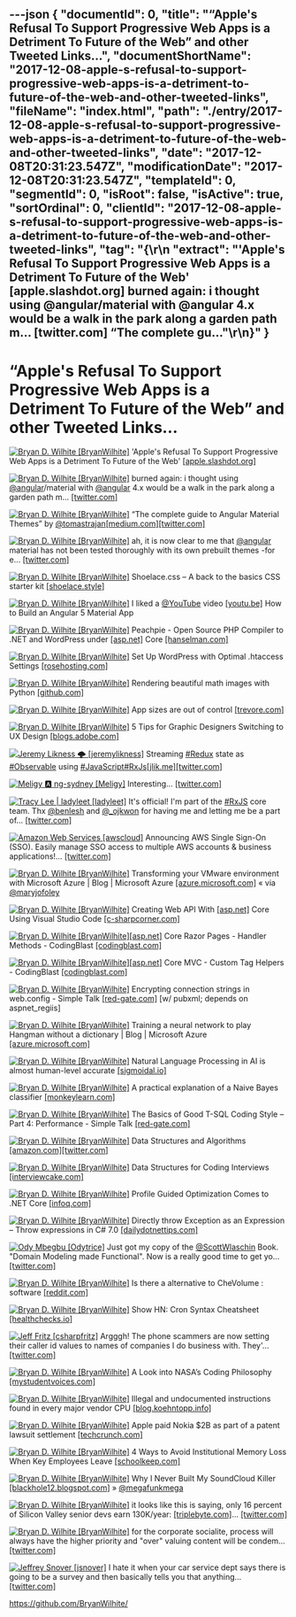 ---json
{
  "documentId": 0,
  "title": "“Apple's Refusal To Support Progressive Web Apps is a Detriment To Future of the Web” and other Tweeted Links…",
  "documentShortName": "2017-12-08-apple-s-refusal-to-support-progressive-web-apps-is-a-detriment-to-future-of-the-web-and-other-tweeted-links",
  "fileName": "index.html",
  "path": "./entry/2017-12-08-apple-s-refusal-to-support-progressive-web-apps-is-a-detriment-to-future-of-the-web-and-other-tweeted-links",
  "date": "2017-12-08T20:31:23.547Z",
  "modificationDate": "2017-12-08T20:31:23.547Z",
  "templateId": 0,
  "segmentId": 0,
  "isRoot": false,
  "isActive": true,
  "sortOrdinal": 0,
  "clientId": "2017-12-08-apple-s-refusal-to-support-progressive-web-apps-is-a-detriment-to-future-of-the-web-and-other-tweeted-links",
  "tag": "{\r\n  \"extract\": \"'Apple's Refusal To Support Progressive Web Apps is a Detriment To Future of the Web' [apple.slashdot.org] burned again: i thought using @angular/material with @angular 4.x would be a walk in the park along a garden path m… [twitter.com] “The complete gu...\"\r\n}"
}
---

# “Apple's Refusal To Support Progressive Web Apps is a Detriment To Future of the Web” and other Tweeted Links…

[<img alt="Bryan D. Wilhite [BryanWilhite]" src="https://songhay.blob.core.windows.net/shared-social-twitter/BryanWilhite.jpeg">](http://songhayblog.azurewebsites.net/ "Bryan D. Wilhite [BryanWilhite]") 'Apple's Refusal To Support Progressive Web Apps is a Detriment To Future of the Web' [[apple.slashdot.org]](https://apple.slashdot.org/story/17/07/27/185248/apples-refusal-to-support-progressive-web-apps-is-a-detriment-to-future-of-the-web?utm_source=feedly1.0mainlinkanon&utm_medium=feed)

[<img alt="Bryan D. Wilhite [BryanWilhite]" src="https://songhay.blob.core.windows.net/shared-social-twitter/BryanWilhite.jpeg">](http://songhayblog.azurewebsites.net/ "Bryan D. Wilhite [BryanWilhite]") burned again: i thought using [@angular](http://twitter.com/angular)/material with [@angular](http://twitter.com/angular) 4.x would be a walk in the park along a garden path m… [[twitter.com]](https://twitter.com/i/web/status/935694018175909888)

[<img alt="Bryan D. Wilhite [BryanWilhite]" src="https://songhay.blob.core.windows.net/shared-social-twitter/BryanWilhite.jpeg">](http://songhayblog.azurewebsites.net/ "Bryan D. Wilhite [BryanWilhite]") “The complete guide to Angular Material Themes” by [@tomastrajan](http://twitter.com/tomastrajan)[[medium.com]](https://medium.com/@tomastrajan/the-complete-guide-to-angular-material-themes-4d165a9d24d1)[[twitter.com]](https://twitter.com/BryanWilhite/status/935970140209922048/photo/1)

[<img alt="Bryan D. Wilhite [BryanWilhite]" src="https://songhay.blob.core.windows.net/shared-social-twitter/BryanWilhite.jpeg">](http://songhayblog.azurewebsites.net/ "Bryan D. Wilhite [BryanWilhite]") ah, it is now clear to me that [@angular](http://twitter.com/angular) material has not been tested thoroughly with its own prebuilt themes -for e… [[twitter.com]](https://twitter.com/i/web/status/935976356772503553)

[<img alt="Bryan D. Wilhite [BryanWilhite]" src="https://songhay.blob.core.windows.net/shared-social-twitter/BryanWilhite.jpeg">](http://songhayblog.azurewebsites.net/ "Bryan D. Wilhite [BryanWilhite]") Shoelace.css – A back to the basics CSS starter kit [[shoelace.style]](https://shoelace.style/)

[<img alt="Bryan D. Wilhite [BryanWilhite]" src="https://songhay.blob.core.windows.net/shared-social-twitter/BryanWilhite.jpeg">](http://songhayblog.azurewebsites.net/ "Bryan D. Wilhite [BryanWilhite]") I liked a [@YouTube](http://twitter.com/YouTube) video [[youtu.be]](http://youtu.be/2osMpXOe5fA?a) How to Build an Angular 5 Material App

[<img alt="Bryan D. Wilhite [BryanWilhite]" src="https://songhay.blob.core.windows.net/shared-social-twitter/BryanWilhite.jpeg">](http://songhayblog.azurewebsites.net/ "Bryan D. Wilhite [BryanWilhite]") Peachpie - Open Source PHP Compiler to .NET and WordPress under [[asp.net]](http://ASP.NET) Core [[hanselman.com]](https://www.hanselman.com/blog/PeachpieOpenSourcePHPCompilerToNETAndWordPressUnderASPNETCore.aspx)

[<img alt="Bryan D. Wilhite [BryanWilhite]" src="https://songhay.blob.core.windows.net/shared-social-twitter/BryanWilhite.jpeg">](http://songhayblog.azurewebsites.net/ "Bryan D. Wilhite [BryanWilhite]") Set Up WordPress with Optimal .htaccess Settings [[rosehosting.com]](https://www.rosehosting.com/blog/set-up-wordpress-with-optimal-htaccess-settings/)

[<img alt="Bryan D. Wilhite [BryanWilhite]" src="https://songhay.blob.core.windows.net/shared-social-twitter/BryanWilhite.jpeg">](http://songhayblog.azurewebsites.net/ "Bryan D. Wilhite [BryanWilhite]") Rendering beautiful math images with Python [[github.com]](https://github.com/neozhaoliang/pywonderland)

[<img alt="Bryan D. Wilhite [BryanWilhite]" src="https://songhay.blob.core.windows.net/shared-social-twitter/BryanWilhite.jpeg">](http://songhayblog.azurewebsites.net/ "Bryan D. Wilhite [BryanWilhite]") App sizes are out of control [[trevore.com]](https://trevore.com/blog/posts/app-sizes-are-out-of-control/)

[<img alt="Bryan D. Wilhite [BryanWilhite]" src="https://songhay.blob.core.windows.net/shared-social-twitter/BryanWilhite.jpeg">](http://songhayblog.azurewebsites.net/ "Bryan D. Wilhite [BryanWilhite]") 5 Tips for Graphic Designers Switching to UX Design [[blogs.adobe.com]](http://blogs.adobe.com/creative/5-tips-graphic-designers-switching-ux-design)

[<img alt="Jeremy Likness 🌩 [jeremylikness]" src="https://songhay.blob.core.windows.net/shared-social-twitter/jeremylikness.jpg">](https://blog.jeremylikness.com/ "Jeremy Likness 🌩 [jeremylikness]") Streaming [#Redux](http://twitter.com/search?q=%23Redux) state as [#Observable](http://twitter.com/search?q=%23Observable) using [#JavaScript](http://twitter.com/search?q=%23JavaScript)[#RxJs](http://twitter.com/search?q=%23RxJs)[[jlik.me]](https://jlik.me/b9i)[[twitter.com]](https://twitter.com/jeremylikness/status/939185075467489280/photo/1)

[<img alt="Meligy 🅰️ ng-sydney [Meligy]" src="https://songhay.blob.core.windows.net/shared-social-twitter/Meligy.jpeg">](https://www.gurustop.net/ "Meligy 🅰️ ng-sydney [Meligy]") Interesting... [[twitter.com]](https://twitter.com/ManfredSteyer/status/938668164447162370)

[<img alt="Tracy Lee | ladyleet [ladyleet]" src="https://songhay.blob.core.windows.net/shared-social-twitter/ladyleet.jpg">](http://thisdot.co/labs "Tracy Lee | ladyleet [ladyleet]") It's official! I'm part of the [#RxJS](http://twitter.com/search?q=%23RxJS) core team. Thx [@benlesh](http://twitter.com/benlesh) and [@_ojkwon](http://twitter.com/_ojkwon) for having me and letting me be a part of… [[twitter.com]](https://twitter.com/i/web/status/938860316787662849)

[<img alt="Amazon Web Services [awscloud]" src="https://songhay.blob.core.windows.net/shared-social-twitter/awscloud.jpg">](http://aws.amazon.com/ "Amazon Web Services [awscloud]") Announcing AWS Single Sign-On (SSO). Easily manage SSO access to multiple AWS accounts & business applications!… [[twitter.com]](https://twitter.com/i/web/status/938939187318984704)

[<img alt="Bryan D. Wilhite [BryanWilhite]" src="https://songhay.blob.core.windows.net/shared-social-twitter/BryanWilhite.jpeg">](http://songhayblog.azurewebsites.net/ "Bryan D. Wilhite [BryanWilhite]") Transforming your VMware environment with Microsoft Azure | Blog | Microsoft Azure [[azure.microsoft.com]](https://azure.microsoft.com/en-us/blog/transforming-your-vmware-environment-with-microsoft-azure/) « via [@maryjofoley](http://twitter.com/maryjofoley)

[<img alt="Bryan D. Wilhite [BryanWilhite]" src="https://songhay.blob.core.windows.net/shared-social-twitter/BryanWilhite.jpeg">](http://songhayblog.azurewebsites.net/ "Bryan D. Wilhite [BryanWilhite]") Creating Web API With [[asp.net]](http://ASP.NET) Core Using Visual Studio Code [[c-sharpcorner.com]](http://www.c-sharpcorner.com/article/creating-web-api-with-asp-net-core-using-visual-studio-code/)

[<img alt="Bryan D. Wilhite [BryanWilhite]" src="https://songhay.blob.core.windows.net/shared-social-twitter/BryanWilhite.jpeg">](http://songhayblog.azurewebsites.net/ "Bryan D. Wilhite [BryanWilhite]")[[asp.net]](http://ASP.NET) Core Razor Pages - Handler Methods - CodingBlast [[codingblast.com]](https://codingblast.com/asp-net-core-razor-pages-handlers/)

[<img alt="Bryan D. Wilhite [BryanWilhite]" src="https://songhay.blob.core.windows.net/shared-social-twitter/BryanWilhite.jpeg">](http://songhayblog.azurewebsites.net/ "Bryan D. Wilhite [BryanWilhite]")[[asp.net]](http://ASP.NET) Core MVC - Custom Tag Helpers - CodingBlast [[codingblast.com]](https://codingblast.com/asp-net-core-mvc-custom-tag-helpers/)

[<img alt="Bryan D. Wilhite [BryanWilhite]" src="https://songhay.blob.core.windows.net/shared-social-twitter/BryanWilhite.jpeg">](http://songhayblog.azurewebsites.net/ "Bryan D. Wilhite [BryanWilhite]") Encrypting connection strings in web.config - Simple Talk [[red-gate.com]](https://www.red-gate.com/simple-talk/dotnet/net-framework/encrypting-connection-strings-web-config/) [w/ pubxml; depends on aspnet_regiis]

[<img alt="Bryan D. Wilhite [BryanWilhite]" src="https://songhay.blob.core.windows.net/shared-social-twitter/BryanWilhite.jpeg">](http://songhayblog.azurewebsites.net/ "Bryan D. Wilhite [BryanWilhite]") Training a neural network to play Hangman without a dictionary | Blog | Microsoft Azure [[azure.microsoft.com]](https://azure.microsoft.com/en-us/blog/hangman/)

[<img alt="Bryan D. Wilhite [BryanWilhite]" src="https://songhay.blob.core.windows.net/shared-social-twitter/BryanWilhite.jpeg">](http://songhayblog.azurewebsites.net/ "Bryan D. Wilhite [BryanWilhite]") Natural Language Processing in AI is almost human-level accurate [[sigmoidal.io]](https://sigmoidal.io/boosting-your-solutions-with-nlp/)

[<img alt="Bryan D. Wilhite [BryanWilhite]" src="https://songhay.blob.core.windows.net/shared-social-twitter/BryanWilhite.jpeg">](http://songhayblog.azurewebsites.net/ "Bryan D. Wilhite [BryanWilhite]") A practical explanation of a Naive Bayes classifier [[monkeylearn.com]](https://monkeylearn.com/blog/practical-explanation-naive-bayes-classifier/)

[<img alt="Bryan D. Wilhite [BryanWilhite]" src="https://songhay.blob.core.windows.net/shared-social-twitter/BryanWilhite.jpeg">](http://songhayblog.azurewebsites.net/ "Bryan D. Wilhite [BryanWilhite]") The Basics of Good T-SQL Coding Style – Part 4: Performance - Simple Talk [[red-gate.com]](https://www.red-gate.com/simple-talk/sql/t-sql-programming/basics-good-t-sql-coding-style-part-4-performance/)

[<img alt="Bryan D. Wilhite [BryanWilhite]" src="https://songhay.blob.core.windows.net/shared-social-twitter/BryanWilhite.jpeg">](http://songhayblog.azurewebsites.net/ "Bryan D. Wilhite [BryanWilhite]") Data Structures and Algorithms [[amazon.com]](https://www.amazon.com/Data-Structures-Algorithms-Alfred-Aho/dp/0201000237?SubscriptionId=1SW6D7X6ZXXR92KVX0G2&tag=thekintespacec00&linkCode=xm2&camp=2025&creative=165953&creativeASIN=0201000237)[[twitter.com]](https://twitter.com/BryanWilhite/status/934902244285169665/photo/1)

[<img alt="Bryan D. Wilhite [BryanWilhite]" src="https://songhay.blob.core.windows.net/shared-social-twitter/BryanWilhite.jpeg">](http://songhayblog.azurewebsites.net/ "Bryan D. Wilhite [BryanWilhite]") Data Structures for Coding Interviews [[interviewcake.com]](https://www.interviewcake.com/article/java/data-structures-coding-interview)

[<img alt="Bryan D. Wilhite [BryanWilhite]" src="https://songhay.blob.core.windows.net/shared-social-twitter/BryanWilhite.jpeg">](http://songhayblog.azurewebsites.net/ "Bryan D. Wilhite [BryanWilhite]") Profile Guided Optimization Comes to .NET Core [[infoq.com]](https://www.infoq.com/news/2017/07/pgo-NETCore)

[<img alt="Bryan D. Wilhite [BryanWilhite]" src="https://songhay.blob.core.windows.net/shared-social-twitter/BryanWilhite.jpeg">](http://songhayblog.azurewebsites.net/ "Bryan D. Wilhite [BryanWilhite]") Directly throw Exception as an Expression – Throw expressions in C# 7.0 [[dailydotnettips.com]](http://dailydotnettips.com/2017/07/31/directly-throw-exception-as-an-expression-throw-expressions-in-c-7-0/)

[<img alt="Ody Mbegbu [Odytrice]" src="https://songhay.blob.core.windows.net/shared-social-twitter/Odytrice.jpg">](https://medium.com/@odytrice "Ody Mbegbu [Odytrice]") Just got my copy of the [@ScottWlaschin](http://twitter.com/ScottWlaschin) Book. "Domain Modeling made Functional". Now is a really good time to get yo… [[twitter.com]](https://twitter.com/i/web/status/935210143167516672)

[<img alt="Bryan D. Wilhite [BryanWilhite]" src="https://songhay.blob.core.windows.net/shared-social-twitter/BryanWilhite.jpeg">](http://songhayblog.azurewebsites.net/ "Bryan D. Wilhite [BryanWilhite]") Is there a alternative to CheVolume : software [[reddit.com]](https://www.reddit.com/r/software/comments/3f3em6/is_there_a_alternative_to_chevolume/)

[<img alt="Bryan D. Wilhite [BryanWilhite]" src="https://songhay.blob.core.windows.net/shared-social-twitter/BryanWilhite.jpeg">](http://songhayblog.azurewebsites.net/ "Bryan D. Wilhite [BryanWilhite]") Show HN: Cron Syntax Cheatsheet [[healthchecks.io]](https://healthchecks.io/docs/cron/)

[<img alt="Jeff Fritz [csharpfritz]" src="https://songhay.blob.core.windows.net/shared-social-twitter/csharpfritz.jpg">](http://www.jeffreyfritz.com/ "Jeff Fritz [csharpfritz]") Argggh! The phone scammers are now setting their caller id values to names of companies I do business with. They'… [[twitter.com]](https://twitter.com/i/web/status/938879487747424256)

[<img alt="Bryan D. Wilhite [BryanWilhite]" src="https://songhay.blob.core.windows.net/shared-social-twitter/BryanWilhite.jpeg">](http://songhayblog.azurewebsites.net/ "Bryan D. Wilhite [BryanWilhite]") A Look into NASA’s Coding Philosophy [[mystudentvoices.com]](https://mystudentvoices.com/a-look-into-nasas-coding-philosophy-b747957c7f8a)

[<img alt="Bryan D. Wilhite [BryanWilhite]" src="https://songhay.blob.core.windows.net/shared-social-twitter/BryanWilhite.jpeg">](http://songhayblog.azurewebsites.net/ "Bryan D. Wilhite [BryanWilhite]") Illegal and undocumented instructions found in every major vendor CPU [[blog.koehntopp.info]](http://blog.koehntopp.info/index.php/2282-illegal-and-undocumented-instructions/)

[<img alt="Bryan D. Wilhite [BryanWilhite]" src="https://songhay.blob.core.windows.net/shared-social-twitter/BryanWilhite.jpeg">](http://songhayblog.azurewebsites.net/ "Bryan D. Wilhite [BryanWilhite]") Apple paid Nokia $2B as part of a patent lawsuit settlement [[techcrunch.com]](https://techcrunch.com/2017/07/28/apple-paid-nokia-2-billion-as-part-of-a-patent-lawsuit-settlement/)

[<img alt="Bryan D. Wilhite [BryanWilhite]" src="https://songhay.blob.core.windows.net/shared-social-twitter/BryanWilhite.jpeg">](http://songhayblog.azurewebsites.net/ "Bryan D. Wilhite [BryanWilhite]") 4 Ways to Avoid Institutional Memory Loss When Key Employees Leave [[schoolkeep.com]](https://www.schoolkeep.com/blog/4-ways-to-avoid-institutional-memory-loss-when-key-employees-leave)

[<img alt="Bryan D. Wilhite [BryanWilhite]" src="https://songhay.blob.core.windows.net/shared-social-twitter/BryanWilhite.jpeg">](http://songhayblog.azurewebsites.net/ "Bryan D. Wilhite [BryanWilhite]") Why I Never Built My SoundCloud Killer [[blackhole12.blogspot.com]](https://blackhole12.blogspot.com/2017/07/why-i-never-built-my-soundcloud-killer.html) » [@megafunkmega](http://twitter.com/megafunkmega)

[<img alt="Bryan D. Wilhite [BryanWilhite]" src="https://songhay.blob.core.windows.net/shared-social-twitter/BryanWilhite.jpeg">](http://songhayblog.azurewebsites.net/ "Bryan D. Wilhite [BryanWilhite]") it looks like this is saying, only 16 percent of Silicon Valley senior devs earn 130K/year: [[triplebyte.com]](https://triplebyte.com/software-engineer-salary)… [[twitter.com]](https://twitter.com/i/web/status/935953216767848448)

[<img alt="Bryan D. Wilhite [BryanWilhite]" src="https://songhay.blob.core.windows.net/shared-social-twitter/BryanWilhite.jpeg">](http://songhayblog.azurewebsites.net/ "Bryan D. Wilhite [BryanWilhite]") for the corporate socialite, process will always have the higher priority and "over" valuing content will be condem… [[twitter.com]](https://twitter.com/i/web/status/936126161997807616)

[<img alt="Jeffrey Snover [jsnover]" src="https://songhay.blob.core.windows.net/shared-social-twitter/jsnover.jpg">](http://jsnover.com/ "Jeffrey Snover [jsnover]") I hate it when your car service dept says there is going to be a survey and then basically tells you that anything… [[twitter.com]](https://twitter.com/i/web/status/939192836913692672)

<https://github.com/BryanWilhite/>
